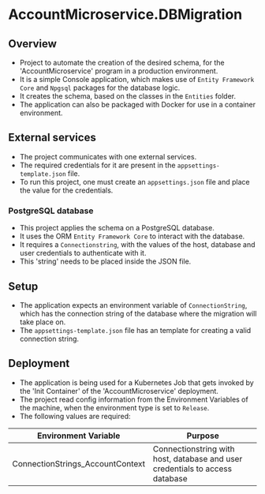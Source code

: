 # AccountMicroservice.DBMigration

## Overview
* Project to automate the creation of the desired schema, for the 'AccountMicroservice' program in a production environment.
* It is a simple Console application, which makes use of `Entity Framework Core` and `Npgsql` packages for the database logic.
* It creates the schema, based on the classes in the `Entities` folder.
* The application can also be packaged with Docker for use in a container environment.

## External services
* The project communicates with one external services.
* The required credentials for it are present in the `appsettings-template.json` file.
* To run this project, one must create an `appsettings.json` file and place the value for the credentials.

### PostgreSQL database
* This project applies the schema on a PostgreSQL database.
* It uses the ORM `Entity Framework Core` to interact with the database.
* It requires a `Connectionstring`, with the values of the host, database and user credentials to authenticate with it.
* This 'string' needs to be placed inside the JSON file.

## Setup
* The application expects an environment variable of `ConnectionString`, which has the connection string of the database where the migration will take place on.
* The `appsettings-template.json` file has an template for creating a valid connection string.

## Deployment
* The application is being used for a Kubernetes Job that gets invoked by the 'Init Container' of the 'AccountMicroservice' deployment.
* The project read config information from the Environment Variables of the machine, when the environment type is set to `Release`.
* The following values are required:

| Environment Variable             | Purpose                                                                      |
|:--------------------------------:|------------------------------------------------------------------------------|
| ConnectionStrings_AccountContext | Connectionstring with host, database and user credentials to access database |
